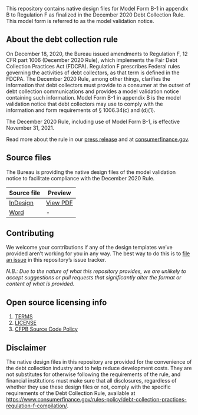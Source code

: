This repository contains native design files for Model Form B-1 in appendix B
to Regulation F as finalized in the December 2020 Debt Collection Rule.
This model form is referred to as the model validation notice.


## About the debt collection rule

On December 18, 2020, the Bureau issued amendments to Regulation F,
12 CFR part 1006 (December 2020 Rule),
which implements the Fair Debt Collection Practices Act (FDCPA).
Regulation F prescribes Federal rules governing the activities of
debt collectors, as that term is defined in the FDCPA.
The December 2020 Rule, among other things, clarifies the information that
debt collectors must provide to a consumer
at the outset of debt collection communications and
provides a model validation notice containing such information.
Model Form B-1 in appendix B is the model validation notice that
debt collectors may use to comply with the
information and form requirements of § 1006.34(c) and (d)(1).  

The December 2020 Rule, including use of Model Form B-1,
is effective November 31, 2021.  

Read more about the rule in our
[press release](https://www.consumerfinance.gov/about-us/newsroom/consumer-financial-protection-bureau-issues-final-rule-on-consumer-disclosures-related-to-debt-collection/)
and at
[consumerfinance.gov](https://www.consumerfinance.gov/compliance/compliance-resources/other-applicable-requirements/debt-collection/).


## Source files

The Bureau is providing the native design files of the model validation notice
to facilitate compliance with the December 2020 Rule.

| Source file | Preview |
|-------------|---------|
| [InDesign](https://github.com/cfpb/debt-collection-files/raw/gh-pages/print/cfpb_model-debt-collection-validation-notice.indd) | [View PDF](print/cfpb_model-debt-collection-validation-notice.pdf)
| [Word](https://github.com/cfpb/debt-collection-files/raw/gh-pages/print/cfpb_model-debt-collection-validation-notice.docx)| -


## Contributing

We welcome your contributions if any of the design templates
we’ve provided aren’t working for you in any way.
The best way to do this is to
[file an issue](https://github.com/cfpb/debt-collection-files/issues/new)
in this repository’s issue tracker.

_N.B.: Due to the nature of what this repository provides,
we are unlikely to accept suggestions or pull requests that
significantly alter the format or content of what is provided._


## Open source licensing info

1. [TERMS](TERMS.md)
2. [LICENSE](LICENSE)
3. [CFPB Source Code Policy](https://cfpb.github.io/source-code-policy/)


## Disclaimer

The native design files in this repository are provided
for the convenience of the debt collection industry
and to help reduce development costs.
They are not substitutes for otherwise following the requirements of the rule,
and financial institutions must make sure that all disclosures,
regardless of whether they use these design files or not,
comply with the specific requirements of the Debt Collection Rule,
available at
<https://www.consumerfinance.gov/rules-policy/debt-collection-practices-regulation-f-compilation/>.

